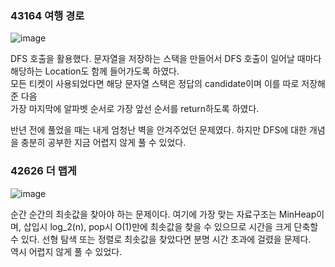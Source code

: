 ### 43164 여행 경로
![image](https://github.com/user-attachments/assets/d2cdd56c-ac90-4984-a19a-be4d05d8b4aa)

DFS 호출을 활용했다. 문자열을 저장하는 스택을 만들어서 DFS 호출이 일어날 때마다 해당하는 Location도 함께 들어가도록 하였다.\
모든 티켓이 사용되었다면 해당 문자열 스택은 정답의 candidate이며 이를 따로 저장해준 다음\
가장 마지막에 알파벳 순서로 가장 앞선 순서를 return하도록 하였다.

반년 전에 풀었을 때는 내게 엄청난 벽을 안겨주었던 문제였다. 하지만 DFS에 대한 개념을 충분히 공부한 지금 어렵지 않게 풀 수 있었다. 


### 42626 더 맵게
![image](https://github.com/user-attachments/assets/1919901b-88fe-4339-bdbf-51b60311b65a)

순간 순간의 최솟값을 찾아야 하는 문제이다. 여기에 가장 맞는 자료구조는 MinHeap이며, 삽입시 log_2(n), pop시 O(1)만에 최솟값을 찾을 수 있으므로 시간을 크게 단축할 수 있다. 선형 탐색 또는 정렬로 최솟값을 찾았다면 분명 시간 초과에 걸렸을 문제다.\
역시 어렵지 않게 풀 수 있었다.
